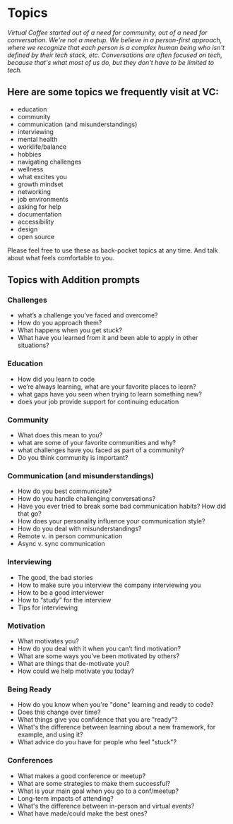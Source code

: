 # Topics

_Virtual Coffee started out of a need for community, out of a need for conversation. We're not a meetup. We believe in a person-first approach, where we recognize that each person is a complex human being who isn't defined by their tech stack, etc. Conversations are often focused on tech, because that's what most of us do, but they don't have to be limited to tech._

## Here are some topics we frequently visit at VC:

- education
- community
- communication (and misunderstandings)
- interviewing
- mental health
- worklife/balance
- hobbies
- navigating challenges
- wellness
- what excites you
- growth mindset
- networking
- job environments
- asking for help
- documentation
- accessibility
- design
- open source

Please feel free to use these as back-pocket topics at any time. And talk about what feels comfortable to you.

## Topics with Addition prompts
### Challenges
- what’s a challenge you’ve faced and overcome?
- How do you approach them?
- What happens when you get stuck?
- What have you learned from it and been able to apply in other situations?


### Education
- How did you learn to code
- we’re always learning, what are your favorite places to learn?
- what gaps have you seen when trying to learn something new?
- does your job provide support for continuing education

### Community
- What does this mean to you?
- what are some of your favorite communities and why?
- what challenges have you faced as part of a community?
- Do you think community is important?

### Communication (and misunderstandings)
- How do you best communicate?
- How do you handle challenging conversations?
- Have you ever tried to break some bad communication habits? How did that go?
- How does your personality influence your communication style?
- How do you deal with misunderstandings?
- Remote v. in person communication
- Async v. sync communication

### Interviewing
- The good, the bad stories
- How to make sure you interview the company interviewing you
- How to be a good interviewer
- How to “study” for the interview
- Tips for interviewing

### Motivation 
- What motivates you?
- How do you deal with it when you can’t find motivation?
- What are some ways you’ve been motivated by others?
- What are things that de-motivate you?
- How could we help motivate you today?

### Being Ready
- How do you know when you're "done" learning and ready to code? 
- Does this change over time? 
- What things give you confidence that you are "ready"?
- What's the difference between learning about a new framework, for example, and using it?
- What advice do you have for people who feel "stuck"?

### Conferences
- What makes a good conference or meetup?
- What are some strategies to make them successful?
- What is your main goal when you go to a conf/meetup?
- Long-term impacts of attending?
- What's the difference between in-person and virtual events?
- What have made/could make the best ones?
